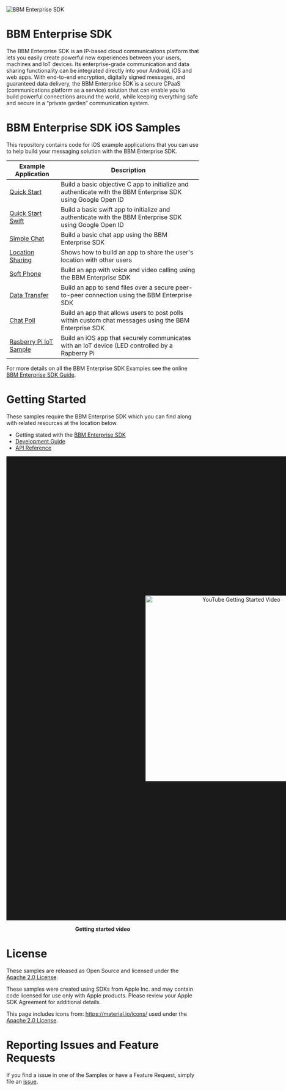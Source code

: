 ![BBM Enterprise SDK](https://developer.blackberry.com/files/bbm-enterprise/documents/guide/resources/images/bnr-bbm-enterprise-sdk-title.png)

# BBM Enterprise SDK
The BBM Enterprise SDK is an IP-based cloud communications platform that lets 
you easily create powerful new experiences between your users, machines and IoT 
devices. Its enterprise-grade communication and data sharing functionality can 
be integrated directly into your Android, iOS and web apps.
With end-to-end encryption, digitally signed messages, and guaranteed data 
delivery, the BBM Enterprise SDK is a secure CPaaS (communications platform as a 
service) solution that can enable you to build powerful connections 
around the world, while keeping everything safe and secure in a 
“private garden” communication system.

# BBM Enterprise SDK iOS Samples

This repository contains code for iOS example applications that you can use to help build your messaging solution with the BBM Enterprise SDK.

| Example Application                      | Description                              |
| ---------------------------------------- | ---------------------------------------- |
| [Quick Start](QuickStart/README.md)      | Build a basic objective C app to initialize and authenticate with the BBM Enterprise SDK using Google Open ID |
| [Quick Start Swift](QuickStartSwift/README.md)     | Build a basic swift app to initialize and authenticate with the BBM Enterprise SDK using Google Open ID |
| [Simple Chat](SimpleChat/README.md) | Build a basic chat app using the BBM Enterprise SDK |
| [Location Sharing](LocationSharing/README.md) | Shows how to build an app to share the user's location with other users |
| [Soft Phone](SoftPhone/README.md) | 	Build an app with voice and video calling using the BBM Enterprise SDK|
| [Data Transfer](DataTransfer/README.md) | Build an app to send files over a secure peer-to-peer connection using the BBM Enterprise SDK |
| [Chat Poll](ChatPoll/README.md) | Build an app that allows users to post polls within custom chat messages using the BBM Enterprise SDK |
| [Rasberry Pi IoT Sample](RaspberryPi_IoTSample/README.md) |Build an iOS app that securely communicates with an IoT device (LED controlled by a Rapberry Pi |



For more details on all the BBM Enterprise SDK Examples see the online [BBM
Enterprise SDK Guide](https://developer.blackberry.com/files/bbm-enterprise/documents/guide/html/examples.html).

# Getting Started

These samples require the BBM Enterprise SDK which you can find along with related resources at the location below.
    
* Getting stated with the [BBM Enterprise SDK](https://developers.blackberry.com/us/en/products/blackberry-bbm-enterprise-sdk.html)
* [Development Guide](https://developer.blackberry.com/files/bbm-enterprise/documents/guide/html/index.html)
* [API Reference](https://developer.blackberry.com/files/bbm-enterprise/documents/guide/reference/ios/index.html)

<p align="center">
    <a href="http://www.youtube.com/watch?feature=player_embedded&v=9A5fbfFTEo0"
      target="_blank"><img src="images/bbme-sdk-ios-getting-started.jpg" 
      alt="YouTube Getting Started Video" width="486" height="" border="364"/></a>
</p>
<p align="center">
 <b>Getting started video</b>
</p>


# License

These samples are released as Open Source and licensed under the [Apache 2.0 License](http://www.apache.org/licenses/LICENSE-2.0.html).  

These samples were created using SDKs from Apple Inc. and may contain code licensed for use only with Apple products. 
Please review your Apple SDK Agreement for additional details. 

This page includes icons from: https://material.io/icons/ used under the [Apache 2.0 License](http://www.apache.org/licenses/LICENSE-2.0.html).

# Reporting Issues and Feature Requests

If you find a issue in one of the Samples or have a Feature Request, simply file an [issue](https://github.com/blackberry/bbme-sdk-ios-samples/issues).

